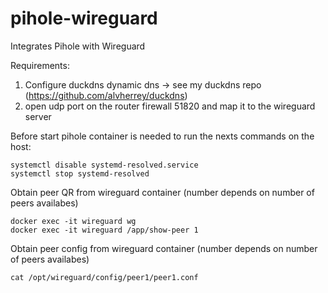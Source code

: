 # pihole-wireguard
Integrates Pihole with Wireguard

Requirements:
1. Configure duckdns dynamic dns -> see my duckdns repo (https://github.com/alvherrey/duckdns)
2. open udp port on the router firewall 51820 and map it to the wireguard server

Before start pihole container is needed to run the nexts commands on the host:
```
systemctl disable systemd-resolved.service
systemctl stop systemd-resolved
```

Obtain peer QR from wireguard container (number depends on number of peers availabes)
```
docker exec -it wireguard wg
docker exec -it wireguard /app/show-peer 1
```
Obtain peer config from wireguard container (number depends on number of peers availabes)
```
cat /opt/wireguard/config/peer1/peer1.conf
```
